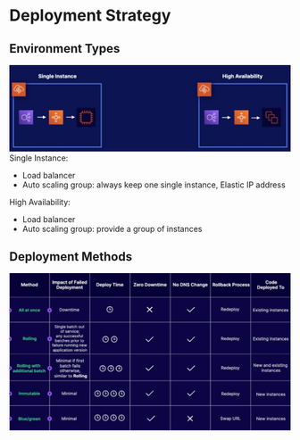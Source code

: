 # Deployment Strategy
## Environment Types
![img](../img/eb-deploy-strategy.jpg)
Single Instance:
* Load balancer
* Auto scaling group: always keep one single instance,  Elastic IP address

High Availability:
* Load balancer
* Auto scaling group: provide a group of instances

## Deployment Methods
![img](../img/eb-deployment-method.jpg)
